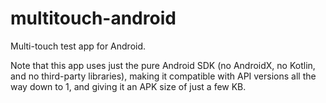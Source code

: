 # multitouch-android
Multi-touch test app for Android.

Note that this app uses just the pure Android SDK (no AndroidX, no Kotlin, and no third-party libraries),
making it compatible with API versions all the way down to 1, and giving it an APK size of just a few KB.
